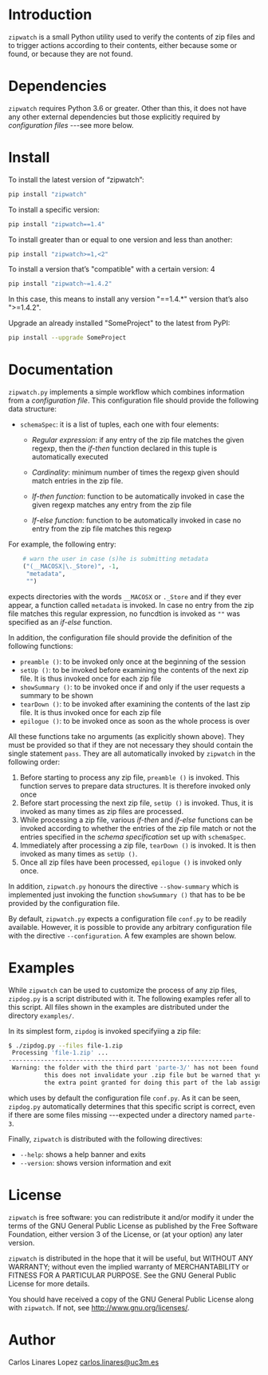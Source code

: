 # Introduction #

`zipwatch` is a small Python utility used to verify the contents of
zip files and to trigger actions according to their contents, either
because some or found, or because they are not found.


# Dependencies #

`zipwatch` requires Python 3.6 or greater. Other than this, it does
not have any other external dependencies but those explicitly required
by *configuration files* ---see more below.


# Install #

To install the latest version of “zipwatch”:

```bash
pip install "zipwatch"
```

To install a specific version:

```bash
pip install "zipwatch==1.4"
```

To install greater than or equal to one version and less than another:

```bash
pip install "zipwatch>=1,<2"
```

To install a version that’s "compatible" with a certain version: 4

```bash
pip install "zipwatch~=1.4.2"
```

In this case, this means to install any version "==1.4.*" version that’s also ">=1.4.2".

Upgrade an already installed "SomeProject" to the latest from PyPI:

```bash
pip install --upgrade SomeProject
```

# Documentation #

`zipwatch.py` implements a simple workflow which combines information
from a *configuration file*. This configuration file should provide
the following data structure:

* `schemaSpec`: it is a list of tuples, each one with four elements:

  + *Regular expression*: if any entry of the zip file matches the
    given regexp, then the *if-then* function declared in this tuple
    is automatically executed
	
  + *Cardinality*: minimum number of times the regexp given should
    match entries in the zip file.
	
  + *If-then function*: function to be automatically invoked in case
    the given regexp matches any entry from the zip file
	
  + *If-else function*: function to be automatically invoked in case
    no entry from the zip file matches this regexp
	
For example, the following entry:

```python
    # warn the user in case (s)he is submitting metadata
    ("(__MACOSX|\._Store)", -1,
     "metadata",
     "")
```

expects directories with the words `__MACOSX` or `._Store` and if they
ever appear, a function called `metadata` is invoked. In case no entry
from the zip file matches this regular expression, no funcdtion is
invoked as `""` was specified as an *if-else* function.

In addition, the configuration file should provide the definition of
the following functions:

* `preamble ()`: to be invoked only once at the beginning of the session
* `setUp ()`: to be invoked before examining the contents of the next zip
  file. It is thus invoked once for each zip file
* `showSummary ()`: to be invoked once if and only if the user requests a
  summary to be shown
* `tearDown ()`: to be invoked after examining the contents of the last
  zip file. It is thus invoked once for each zip file
* `epilogue ()`: to be invoked once as soon as the whole process is over

All these functions take no arguments (as explicitly shown
above). They must be provided so that if they are not necessary they
should contain the single statement `pass`. They are all automatically
invoked by `zipwatch` in the following order:

1. Before starting to process any zip file, `preamble ()` is
   invoked. This function serves to prepare data structures. It is
   therefore invoked only once
2. Before start processing the next zip file, `setUp ()` is
   invoked. Thus, it is invoked as many times as zip files are
   processed.
3. While processing a zip file, various *if-then* and *if-else*
   functions can be invoked according to whether the entries of the
   zip file match or not the entries specified in the *schema
   specification* set up with `schemaSpec`.
4. Immediately after processing a zip file, `tearDown ()` is
   invoked. It is then invoked as many times as `setUp ()`.
5. Once all zip files have been processed, `epilogue ()` is invoked
   only once.
   
In addition, `zipwatch.py` honours the directive `--show-summary`
which is implemented just invoking the function `showSummary ()` that
has to be be provided by the configuration file.

By default, `zipwatch.py` expects a configuration file `conf.py` to be
readily available. However, it is possible to provide any arbitrary
configuration file with the directive `--configuration`. A few
examples are shown below.


# Examples #

While `zipwatch` can be used to customize the process of any zip
files, `zipdog.py` is a script distributed with it. The following
examples refer all to this script. All files shown in the examples are
distributed under the directory `examples/`.

In its simplest form, `zipdog` is invoked specifyiing a zip file:

```bash
$ ./zipdog.py --files file-1.zip
 Processing 'file-1.zip' ...
---------------------------------------------------------------
 Warning: the folder with the third part 'parte-3/' has not been found
          this does not invalidate your .zip file but be warned that you will not be awarded with
          the extra point granted for doing this part of the lab assignment
```

which uses by default the configuration file `conf.py`. As it can be
seen, `zipdog.py` automatically determines that this specific script
is correct, even if there are some files missing ---expected under a
directory named `parte-3`.


Finally, `zipwatch` is distributed with the following directives:

* `--help`: shows a help banner and exits
* `--version`: shows version information and exit


# License #

`zipwatch` is free software: you can redistribute it and/or modify it under the terms of the GNU General Public License as published by the Free Software Foundation, either version 3 of the License, or (at your option) any later version.

`zipwatch` is distributed in the hope that it will be useful, but WITHOUT ANY WARRANTY; without even the implied warranty of MERCHANTABILITY or FITNESS FOR A PARTICULAR PURPOSE.  See the GNU General Public License for more details.

You should have received a copy of the GNU General Public License along with `zipwatch`.  If not, see <http://www.gnu.org/licenses/>.


# Author #

Carlos Linares Lopez <carlos.linares@uc3m.es>

